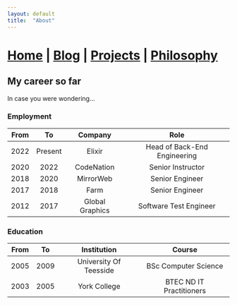 ```yaml
---
layout: default
title:  "About"
---
```


# [Home](index.markdown) | [Blog](blog.markdown) | [Projects](projects.markdown) | [Philosophy](philosophy.markdown)


## My career so far

In case you were wondering...

### Employment

| From  | To      | Company         | Role                         |
| :---: | :-----: | :-------------: | :--------------------------: |
| 2022  | Present | Elixir          | Head of Back-End Engineering |
| 2020  | 2022    | CodeNation      | Senior Instructor            |
| 2018  | 2020    | MirrorWeb       | Senior Engineer              |
| 2017  | 2018    | Farm            | Senior Engineer              |
| 2012  | 2017    | Global Graphics | Software Test Engineer       |


### Education

| From  | To      | Institution            | Course                   |
| :---: | :-----: | :--------------------: | :----------------------: |
| 2005  | 2009    | University Of Teesside | BSc Computer Science     |
| 2003  | 2005    | York College           | BTEC ND IT Practitioners |
